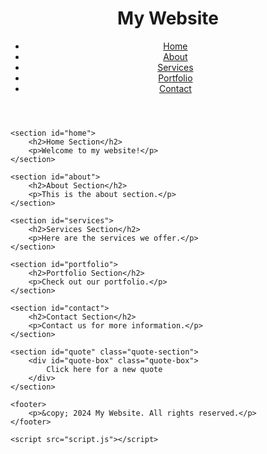 <!DOCTYPE html>
<html lang="en">
<head>
    <meta charset="UTF-8">
    <meta name="viewport" content="width=device-width, initial-scale=1.0">
    <title>My Website</title>
    <link rel="stylesheet" href="styles.css">
</head>
<body>
    <header>
        <h1>My Website</h1>
        <nav>
            <ul>
                <li><a href="#home">Home</a></li>
                <li><a href="#about">About</a></li>
                <li><a href="#services">Services</a></li>
                <li><a href="#portfolio">Portfolio</a></li>
                <li><a href="#contact">Contact</a></li>
            </ul>
        </nav>
    </header>
    
    <section id="home">
        <h2>Home Section</h2>
        <p>Welcome to my website!</p>
    </section>
    
    <section id="about">
        <h2>About Section</h2>
        <p>This is the about section.</p>
    </section>
    
    <section id="services">
        <h2>Services Section</h2>
        <p>Here are the services we offer.</p>
    </section>
    
    <section id="portfolio">
        <h2>Portfolio Section</h2>
        <p>Check out our portfolio.</p>
    </section>
    
    <section id="contact">
        <h2>Contact Section</h2>
        <p>Contact us for more information.</p>
    </section>

    <section id="quote" class="quote-section">
        <div id="quote-box" class="quote-box">
            Click here for a new quote
        </div>
    </section>

    <footer>
        <p>&copy; 2024 My Website. All rights reserved.</p>
    </footer>

    <script src="script.js"></script>
</body>
</html>
